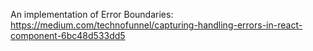 An implementation of Error Boundaries: https://medium.com/technofunnel/capturing-handling-errors-in-react-component-6bc48d533dd5
